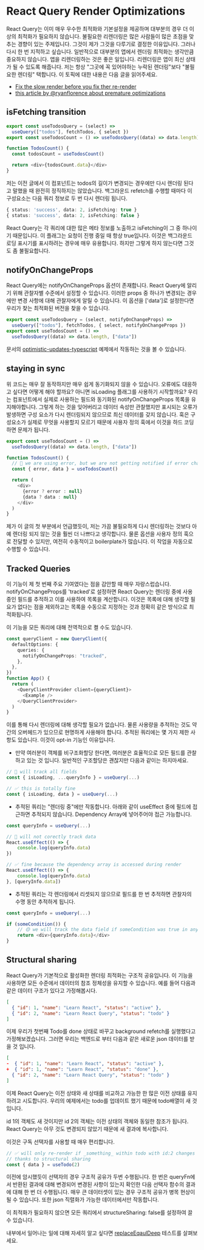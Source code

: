 # React Query Render Optimizations

React Query는 이미 매우 우수한 최적화와 기본설정을 제공하며 대부분의 경우 더 이상의 최적화가 필요하지 않습니다. 불필요한 리렌더링은 많은 사람들이 많은 초점을 맞추는 경향이 있는 주제입니다. 그것이 제가 그것을 다루기로 결정한 이유입니다. 그러나 다시 한 번 지적하고 싶습니다. 일반적으로 대부분의 앱에서 렌더링 최적화는 생각만큼 중요하지 않습니다. 앱을 리렌더링하는 것은 좋은 일입니다. 리렌더링은 앱이 최신 상태가 될 수 있도록 해줍니다. 저는 항상 "그곳에 꼭 있어야하는 누락된 렌더링"보다 "불필요한 렌더링" 택합니다. 이 토픽에 대한 내용은 다음 글을 읽어주세요.

- [Fix the slow render before you fix ther re-render](https://kentcdodds.com/blog/fix-the-slow-render-before-you-fix-the-re-render)
- [this article by @ryanflorence about premature optimizations](https://reacttraining.com/blog/react-inline-functions-and-performance/)

## isFetching transition

```ts
export const useTodosQuery = (select) =>
  useQuery(["todos"], fetchTodos, { select })
export const useTodosCount = () => useTodosQuery((data) => data.length)

function TodosCount() {
  const todosCount = useTodosCount()

  return <div>{todosCount.data}</div>
}
```

저는 이전 글에서 이 컴포넌트는 todos의 길이가 변경되는 경우에만 다시 렌더링 된다고 말했을 때 완전히 정직하지는 않았습니다. 백그라운드 refetch를 수행할 때마다 이 구성요소는 다음 쿼리 정보로 두 번 다시 렌더링 됩니다.

```ts
{ status: 'success', data: 2, isFetching: true }
{ status: 'success', data: 2, isFetching: false }
```

React Query는 각 쿼리에 대한 많은 메타 정보를 노출하고 isFetching이 그 중 하나이기 때문입니다. 이 플래그는 요청이 진행 중일 때 항상 true입니다. 이것은 백그라운드 로딩 표시기를 표시하려는 경우에 매우 유용합니다. 하지만 그렇게 하지 않는다면 그것도 좀 불필요합니다.

## notifyOnChangeProps

React Query에는 notifyOnChangeProps 옵션이 존재합니다. React Query에 알리기 위해 관찰자별 수준에서 설정할 수 있습니다. 이러한 props 중 하나가 변경되는 경우에만 변경 사항에 대해 관찰자에게 알릴 수 있습니다. 이 옵션을 ['data']로 설정한다면 우리가 찾는 최적화된 버전을 찾을 수 있습니다.

```ts
export const useTodosQuery = (select, notifyOnChangeProps) =>
  useQuery(["todos"], fetchTodos, { select, notifyOnChangeProps })
export const useTodosCount = () =>
  useTodosQuery((data) => data.length, ["data"])
```

문서의 [optimistic-updates-typescript](https://github.com/TanStack/query/blob/9023b0d1f01567161a8c13da5d8d551a324d6c23/examples/optimistic-updates-typescript/pages/index.tsx#L35-L48) 예제에서 작동하는 것을 볼 수 있습니다.

## staying in sync

위 코드는 매우 잘 동작하지만 매우 쉽게 동기화되지 않을 수 있습니다. 오류에도 대응하고 싶다면 어떻게 해야 할까요? 아니면 isLoading 플래그를 사용하기 시작할까요? 우리는 컴포넌트에서 실제로 사용하는 필드와 동기화된 notifyOnChangeProps 목록을 유지해야합니다. 그렇게 하는 것을 잊어버리고 데이터 속성만 관찰했지만 표시되는 오류가 발생하면 구성 요소가 다시 렌더링되지 않으므로 최신 데이터를 갖지 않습니다. 훅은 구성요소가 실제로 무엇을 사용할지 모르기 때문에 사용자 정의 훅에서 이것을 하드 코딩하면 문제가 됩니다.

```ts
export const useTodosCount = () =>
  useTodosQuery((data) => data.length, ["data"])

function TodosCount() {
  // 🚨 we are using error, but we are not getting notified if error changes!
  const { error, data } = useTodosCount()

  return (
    <div>
      {error ? error : null}
      {data ? data : null}
    </div>
  )
}
```

제가 이 글의 첫 부분에서 언급했듯이, 저는 가끔 불필요하게 다시 렌더링하는 것보다 아예 렌더링 되지 않는 것을 훨씬 더 나쁘다고 생각합니다. 물론 옵션을 사용자 정의 훅으로 전달할 수 있지만, 여전히 수동적이고 boilerplate가 많습니다. 이 작업을 자동으로 수행할 수 있습니다.

## Tracked Queries

이 기능이 제 첫 번째 주요 기여였다는 점을 감안할 때 매우 자랑스럽습니다. notifyOnChangeProps를 'tracked'로 설정하면 React Query는 렌더링 중에 사용 중인 필드를 추적하고 이를 사용하여 목록을 계산합니다. 이것은 목록에 대해 생각할 필요가 없다는 점을 제외하고는 목록을 수동으로 지정하는 것과 정확히 같은 방식으로 최적화됩니다.

이 기능을 모든 쿼리에 대해 전역적으로 켤 수도 있습니다.

```ts
const queryClient = new QueryClient({
  defaultOptions: {
    queries: {
      notifyOnChangeProps: "tracked",
    },
  },
})
function App() {
  return (
    <QueryClientProvider client={queryClient}>
      <Example />
    </QueryClientProvider>
  )
}
```

이를 통해 다시 렌더링에 대해 생각할 필요가 없습니다. 물론 사용량을 추적하는 것도 약간의 오버헤드가 있으므로 현명하게 사용해야 합니다. 추적된 쿼리에는 몇 가지 제한 사항도 있습니다. 이것이 opt-in 기능인 이유입니다.

- 만약 여러분이 객체를 비구조화할당 한다면, 여러분은 효율적으로 모든 필드를 관찰하고 있는 것 입니다. 일반적인 구조할당은 괜찮지만 다음과 같이는 하지마세요.

```ts
// 🚨 will track all fields
const { isLoading, ...queryInfo } = useQuery(...)

// ✅ this is totally fine
const { isLoading, data } = useQuery(...)
```

- 추적된 쿼리는 "렌더링 중"에만 작동합니다. 아래와 같이 useEffect 중에 필드에 접근하면 추적되지 않습니다. Dependency Array에 넣어주어야 접근 가능합니다.

```ts
const queryInfo = useQuery(...)

// 🚨 will not corectly track data
React.useEffect(() => {
    console.log(queryInfo.data)
})

// ✅ fine because the dependency array is accessed during render
React.useEffect(() => {
    console.log(queryInfo.data)
}, [queryInfo.data])
```

- 추적된 쿼리는 각 렌더링에서 리셋되지 않으므로 필드를 한 번 추적하면 관찰자의 수명 동안 추적하게 됩니다.

```ts
const queryInfo = useQuery(...)

if (someCondition()) {
    // 🟡 we will track the data field if someCondition was true in any previous render cycle
    return <div>{queryInfo.data}</div>
}
```

## Structural sharing

React Query가 기본적으로 활성화한 렌더링 최적화는 구조적 공유입니다. 이 기능을 사용하면 모든 수준에서 데이터의 참조 정체성을 유지할 수 있습니다. 예를 들어 다음과 같은 데이터 구조가 있다고 가정해봅시다.

```json
[
  { "id": 1, "name": "Learn React", "status": "active" },
  { "id": 2, "name": "Learn React Query", "status": "todo" }
]
```

이제 우리가 첫번째 Todo를 done 상태로 바꾸고 background refetch를 실행했다고 가정해보겠습니다. 그러면 우리는 백엔드로 부터 다음과 같은 새로운 json 데이터를 받을 것 입니다.

```json
[
-  { "id": 1, "name": "Learn React", "status": "active" },
+  { "id": 1, "name": "Learn React", "status": "done" },
  { "id": 2, "name": "Learn React Query", "status": "todo" }
]
```

이제 React Query는 이전 상태와 새 상태를 비교하고 가능한 한 많은 이전 상태를 유지하려고 시도합니다. 우리의 예제에서는 todo를 업데이트 했기 때문에 todo배열이 새 것입니다.

id 1의 객체도 새 것이지만 id 2의 객체는 이전 상태의 객체와 동일한 참조가 됩니다. React Query는 아무 것도 변경되지 않았기 때문에 새 결과에 복사합니다.

이것은 구독 선택자를 사용할 때 매우 편리합니다.

```ts
// ✅ will only re-render if _something_ within todo with id:2 changes
// thanks to structural sharing
const { data } = useTodo(2)
```

이전에 암시했듯이 선택자의 경우 구조적 공유가 두번 수행됩니다. 한 번은 queryFn에서 반환된 결과에 대해 변경되어 변경된 사항이 있는지 확인한 다음 선택자 함수의 결과에 대해 한 번 더 수행됩니다. 매우 큰 데이터셋이 있는 경우 구조적 공유가 병목 현상이 될 수 있습니다. 또한 json 직렬화가 가능한 데이터에서만 작동합니다.

이 최적화가 필요하지 않으면 모든 쿼리에서 structureSharing: false를 설정하여 끌 수 있습니다.

내부에서 일어나는 일에 대해 자세히 알고 싶다면 [replaceEqaulDeep](https://github.com/TanStack/query/blob/80cecef22c3e088d6cd9f8fbc5cd9e2c0aab962f/src/core/tests/utils.test.tsx#L97-L304) 테스트를 살펴보세요.
